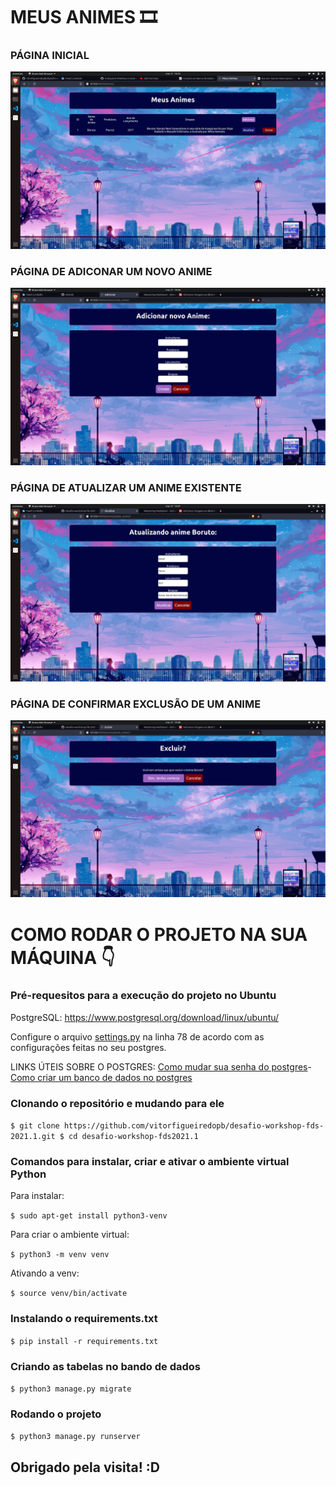# MEUS ANIMES 🎞

### PÁGINA INICIAL
![captura1](https://github.com/vitorfigueiredopb/desafio-workshop-fds-2021.1/blob/master/screenshots/screenshot1.png)

### PÁGINA DE ADICONAR UM NOVO ANIME
![captura2](https://github.com/vitorfigueiredopb/desafio-workshop-fds-2021.1/blob/master/screenshots/screenshot2.png)

### PÁGINA DE ATUALIZAR UM ANIME EXISTENTE
![captura3](https://github.com/vitorfigueiredopb/desafio-workshop-fds-2021.1/blob/master/screenshots/screenshot3.png)

### PÁGINA DE CONFIRMAR EXCLUSÃO DE UM ANIME
![captura4](https://github.com/vitorfigueiredopb/desafio-workshop-fds-2021.1/blob/master/screenshots/screenshot4.png)

# COMO RODAR O PROJETO NA SUA MÁQUINA 👇

### Pré-requesitos para a execução do projeto no Ubuntu
PostgreSQL: https://www.postgresql.org/download/linux/ubuntu/

Configure o arquivo [settings.py](https://github.com/vitorfigueiredopb/desafio-workshop-fds-2021.1/blob/master/projeto/settings.py) na linha 78 de acordo com as configurações feitas no seu postgres.

LINKS ÚTEIS SOBRE O POSTGRES:
[Como mudar sua senha do postgres](https://stackoverflow.com/questions/12720967/postgresql-how-to-change-postgresql-user-password)- [Como criar um banco de dados no postgres](https://www.postgresql.org/docs/8.4/tutorial-createdb.html)

### Clonando o repositório e mudando para ele

``$ git clone https://github.com/vitorfigueiredopb/desafio-workshop-fds-2021.1.git
   $ cd desafio-workshop-fds2021.1``

### Comandos para instalar, criar e ativar o ambiente virtual Python

Para instalar:

`$ sudo apt-get install python3-venv`

Para criar o ambiente virtual:

`$ python3 -m venv venv`

Ativando a venv:

`$ source venv/bin/activate`

### Instalando o requirements.txt

`$ pip install -r requirements.txt`

### Criando as tabelas no bando de dados

`$ python3 manage.py migrate`

### Rodando o projeto

`$ python3 manage.py runserver`

## Obrigado pela visita! :D
